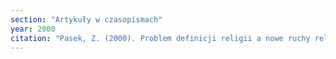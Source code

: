 ```yaml
---
section: "Artykuły w czasopismach"
year: 2000
citation: "Pasek, Z. (2000). Problem definicji religii a nowe ruchy religijne. Uwagi na podstawie sytuacji współczesnej Polski. Nomos. Kwartalnik Religioznawczy, 30/31, 27-38."
---
```

